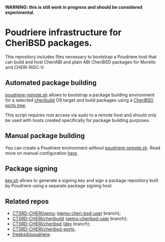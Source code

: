 **WARNING: this is still work in progress and should be considered experimental.**

# Poudriere infrastructure for CheriBSD packages.

This repository includes files necessary to bootstrap a Poudriere host that can build and host CheriABI and plain ABI CheriBSD packages for Morello and CHERI-RISC-V.

## Automated package building

[poudriere-remote.sh](poudriere-remote.sh) allows to bootstrap a package building environment for a selected [cheribuild](https://github.com/CTSRD-CHERI/cheribuild) OS target and build packages using a [CheriBSD ports tree](https://github.com/CTSRD-CHERI/cheribsd-ports).

This script requires root access via sudo to a remote host and should only be used with hosts created specifically for package building purposes.

## Manual package building

You can create a Poudriere environment without [poudriere-remote.sh](poudriere-remote.sh). Read more on manual configuration [here](https://github.com/CTSRD-CHERI/poudriere-infrastructure/wiki/Host-configuration).

## Package signing

[key.sh](key.sh) allows to generate a signing key and sign a package repository built by Poudriere using a separate package signing host.

## Related repos

* [CTSRD-CHERI/qemu](https://github.com/CTSRD-CHERI/qemu) ([qemu-cheri-bsd-user](https://github.com/CTSRD-CHERI/qemu/tree/qemu-cheri-bsd-user) branch);
* [CTSRD-CHERI/cheribuild](https://github.com/CTSRD-CHERI/cheribuild) ([qemu-cheribsd-user](https://github.com/CTSRD-CHERI/cheribuild/tree/qemu-cheri-bsd-user) branch);
* [CTSRD-CHERI/cheribsd](https://github.com/CTSRD-CHERI/cheribsd) ([dev](https://github.com/CTSRD-CHERI/cheribsd/tree/dev) branch);
* [CTSRD-CHERI/cheribsd-ports](https://github.com/CTSRD-CHERI/cheribsd-ports);
* [freebsd/poudriere](https://github.com/freebsd/poudriere).
